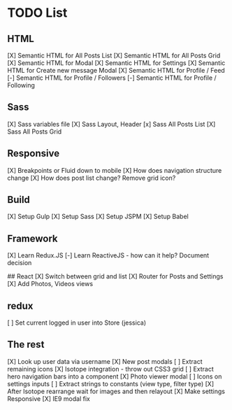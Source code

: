 # TODO List

## HTML
[X] Semantic HTML for All Posts List
[X] Semantic HTML for All Posts Grid
[X] Semantic HTML for Modal
[X] Semantic HTML for Settings
[X] Semantic HTML for Create new message Modal
[X] Semantic HTML for Profile / Feed
[-] Semantic HTML for Profile / Followers
[-] Semantic HTML for Profile / Following

## Sass
[X] Sass variables file
[X] Sass Layout, Header
[x] Sass All Posts List
[X] Sass All Posts Grid

## Responsive
[X] Breakpoints or Fluid down to mobile
[X] How does navigation structure change
[X] How does post list change? Remove grid icon?

## Build
[X] Setup Gulp
[X] Setup Sass
[X] Setup JSPM
[X] Setup Babel

## Framework
[X] Learn Redux.JS
[-] Learn ReactiveJS - how can it help? Document decision

## React
[X] Switch between grid and list
[X] Router for Posts and Settings
[X] Add Photos, Videos views

## redux
[ ] Set current logged in user into Store (jessica)

## The rest
[X] Look up user data via username
[X] New post modals
[ ] Extract remaining icons
[X] Isotope integration - throw out CSS3 grid
[ ] Extract hero navigation bars into a component
[X] Photo viewer modal
[ ] Icons on settings inputs
[ ] Extract strings to constants (view type, filter type)
[X] After Isotope rearrange wait for images and then relayout
[X] Make settings Responsive
[X] IE9 modal fix
